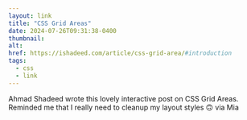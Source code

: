 ```yaml
---
layout: link
title: "CSS Grid Areas"
date: 2024-07-26T09:31:38-0400
thumbnail:
alt:
href: https://ishadeed.com/article/css-grid-area/#introduction
tags:
  - css
  - link
---
```


Ahmad Shadeed wrote this lovely interactive post on CSS Grid Areas. Reminded me that I really need to cleanup my layout styles 🙃 via Mia
